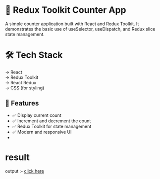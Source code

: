 # 🔢 Redux Toolkit Counter App
A simple counter application built with React and Redux Toolkit. It demonstrates the basic use of useSelector, useDispatch, and Redux slice state management.

# 🛠️ Tech Stack
-> React <br>
-> Redux Toolkit <br>
-> React Redux <br>
-> CSS (for styling)

## 🚀 Features

- ✅ Display current count  
- ✅ Increment and decrement the count  
- ✅ Redux Toolkit for state management  
- ✅ Modern and responsive UI
- 
# result
output :- <a href="https://github.com/user-attachments/assets/545ef9f3-25ab-401c-b56d-522eed99ccc8">click here</a>
